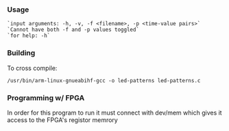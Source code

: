 ### Usage ###

    `input arguments: -h, -v, -f <filename>, -p <time-value pairs>`
    `Cannot have both -f and -p values toggled`
    `for help: -h`

### Building ###

To cross compile:

`/usr/bin/arm-linux-gnueabihf-gcc -o led-patterns led-patterns.c`

### Programming w/ FPGA ###

In order for this program to run it must connect with dev/mem which gives it access to the FPGA's registor memrory
